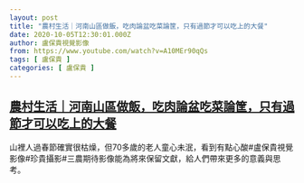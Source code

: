 ```yaml
---
layout: post
title: "農村生活｜河南山區做飯，吃肉論盆吃菜論筐，只有過節才可以吃上的大餐"
date: 2020-10-05T12:30:01.000Z
author: 盧保貴視覺影像
from: https://www.youtube.com/watch?v=A10MEr90qQs
tags: [ 盧保貴 ]
categories: [ 盧保貴 ]
---
```

<!--1601901001000-->
[農村生活｜河南山區做飯，吃肉論盆吃菜論筐，只有過節才可以吃上的大餐](https://www.youtube.com/watch?v=A10MEr90qQs)
------

<div>
山裡人過春節確實很枯燥，但70多歲的老人童心未泯，看到有點心酸#盧保貴視覺影像#珍貴攝影#三農期待影像能為將來保留文獻，給人們帶來更多的意義與思考。
</div>
